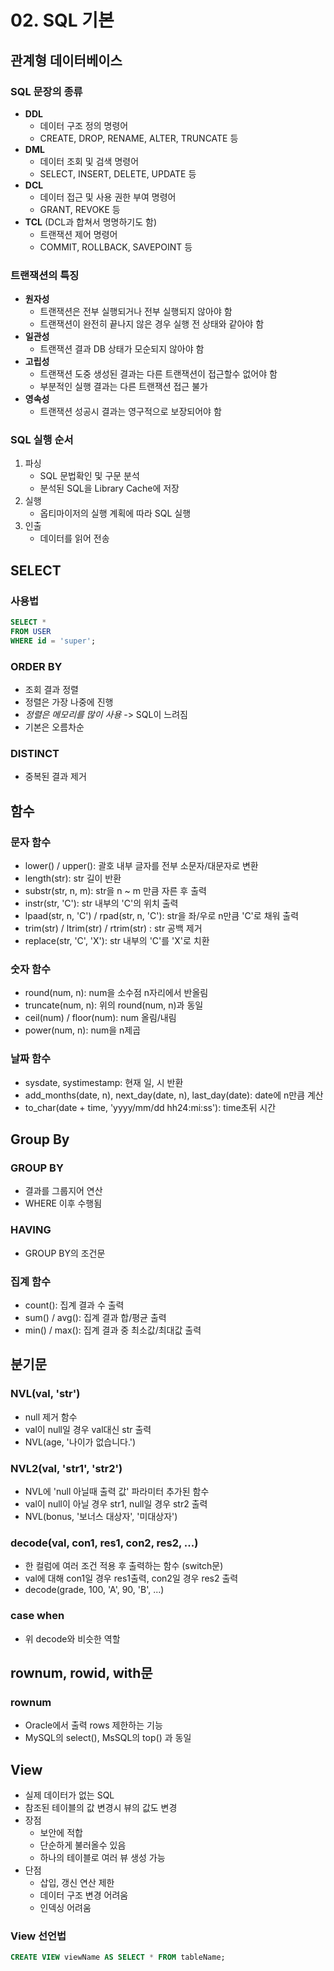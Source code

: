 # 02. SQL 기본
## 관계형 데이터베이스
### SQL 문장의 종류
- **DDL**
    - 데이터 구조 정의 명령어
    - CREATE, DROP, RENAME, ALTER, TRUNCATE 등
- **DML**
    - 데이터 조회 및 검색 명령어
    - SELECT, INSERT, DELETE, UPDATE 등
- **DCL**
    - 데이터 접근 및 사용 권한 부여 명령어
    - GRANT, REVOKE 등
- **TCL** (DCL과 합쳐서 명명하기도 함)
    - 트랜잭션 제어 명령어
    - COMMIT, ROLLBACK, SAVEPOINT 등

### 트랜잭션의 특징
- **원자성**
    - 트랜잭션은 전부 실행되거나 전부 실행되지 않아야 함
    - 트랜잭션이 완전히 끝나지 않은 경우 실행 전 상태와 같아야 함
- **일관성**
    - 트랜잭션 결과 DB 상태가 모순되지 않아야 함
- **고립성**
    - 트랜잭션 도중 생성된 결과는 다른 트랜잭션이 접근할수 없어야 함
    - 부분적인 실행 결과는 다른 트랜잭션 접근 불가
- **영속성**
    - 트랜잭션 성공시 결과는 영구적으로 보장되어야 함

### SQL 실행 순서
1. 파싱
    - SQL 문법확인 및 구문 분석
    - 분석된 SQL을 Library Cache에 저장
2. 실행
    - 옵티마이저의 실행 계획에 따라 SQL 실행
3. 인출
    - 데이터를 읽어 전송

## SELECT
### 사용법
```sql
SELECT *
FROM USER
WHERE id = 'super';
```

### ORDER BY
- 조회 결과 정렬
- 정렬은 가장 나중에 진행
- *정렬은 메모리를 많이 사용* -> SQL이 느려짐
- 기본은 오름차순

### DISTINCT
- 중복된 결과 제거

## 함수
### 문자 함수
- lower() / upper(): 괄호 내부 글자를 전부 소문자/대문자로 변환
- length(str): str 길이 반환
- substr(str, n, m): str을 n ~ m 만큼 자른 후 출력
- instr(str, 'C'): str 내부의 'C'의 위치 출력
- lpaad(str, n, 'C') / rpad(str, n, 'C'): str을 좌/우로 n만큼 'C'로 채워 출력
- trim(str) / ltrim(str) / rtrim(str) : str 공백 제거
- replace(str, 'C', 'X'): str 내부의 'C'를 'X'로 치환

### 숫자 함수
- round(num, n): num을 소수점 n자리에서 반올림
- truncate(num, n): 위의 round(num, n)과 동일
- ceil(num) / floor(num): num 올림/내림
- power(num, n): num을 n제곱

### 날짜 함수
- sysdate, systimestamp: 현재 일, 시 반환
- add_months(date, n), next_day(date, n), last_day(date): date에 n만큼 계산
- to_char(date + time, 'yyyy/mm/dd hh24:mi:ss'): time초뒤 시간

## Group By
### GROUP BY
- 결과를 그룹지어 연산
- WHERE 이후 수행됨

### HAVING
- GROUP BY의 조건문

### 집계 함수
- count(): 집계 결과 수 출력
- sum() / avg(): 집계 결과 합/평균 출력
- min() / max(): 집계 결과 중 최소값/최대값 출력

## 분기문
### NVL(val, 'str')
- null 제거 함수
- val이 null일 경우 val대신 str 출력
- NVL(age, '나이가 없습니다.')

### NVL2(val, 'str1', 'str2')
- NVL에 'null 아닐때 출력 값' 파라미터 추가된 함수
- val이 null이 아닐 경우 str1, null일 경우 str2 출력
- NVL(bonus, '보너스 대상자', '미대상자')

### decode(val, con1, res1, con2, res2, ...)
- 한 컬럼에 여러 조건 적용 후 출력하는 함수 (switch문)
- val에 대해 con1일 경우 res1출력, con2일 경우 res2 출력
- decode(grade, 100, 'A', 90, 'B', ...)

### case when
- 위 decode와 비슷한 역할

## rownum, rowid, with문
### rownum
- Oracle에서 출력 rows 제한하는 기능
- MySQL의 select(), MsSQL의 top() 과 동일

## View
- 실제 데이터가 없는 SQL
- 참조된 테이블의 값 변경시 뷰의 값도 변경
- 장점
    - 보안에 적합
    - 단순하게 불러올수 있음
    - 하나의 테이블로 여러 뷰 생성 가능
- 단점
    - 삽입, 갱신 연산 제한
    - 데이터 구조 변경 어려움
    - 인덱싱 어려움

### View 선언법
```sql
CREATE VIEW viewName AS SELECT * FROM tableName;
```